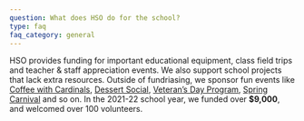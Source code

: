 ```yaml
---
question: What does HSO do for the school?
type: faq
faq_category: general
---
```

HSO provides funding for important educational equipment, class field trips and teacher & staff appreciation events. We also support school projects that lack extra resources. Outside of fundriasing, we sponsor fun events like [Coffee with Cardinals](/coffee), [Dessert Social](/dessert), [Veteran’s Day Program](/veteransday), [Spring Carnival](/carnival) and so on. In the 2021-22 school year, we funded over **$9,000**, and welcomed over 100 volunteers.